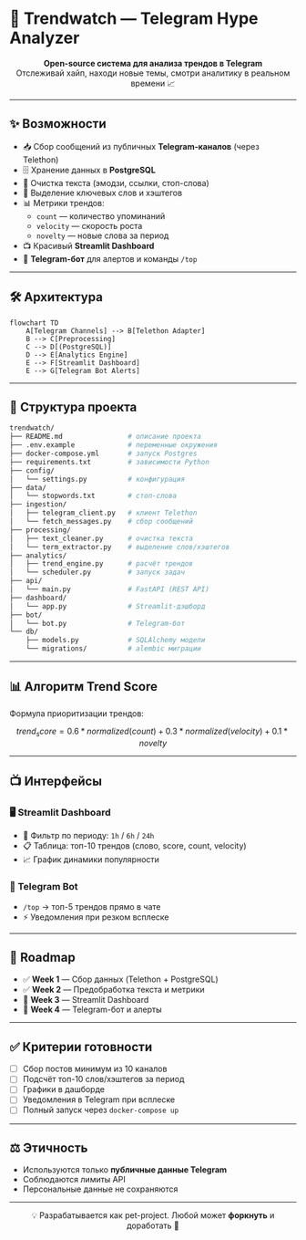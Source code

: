 # 🚀 Trendwatch — Telegram Hype Analyzer

<p align="center">
  <b>Open-source система для анализа трендов в Telegram</b><br>
  Отслеживай хайп, находи новые темы, смотри аналитику в реальном времени 📈
</p>

---

## ✨ Возможности
- 📥 Сбор сообщений из публичных **Telegram-каналов** (через Telethon)
- 🗄 Хранение данных в **PostgreSQL**
- 🧹 Очистка текста (эмодзи, ссылки, стоп-слова)
- 🔎 Выделение ключевых слов и хэштегов
- 📊 Метрики трендов:
  - `count` — количество упоминаний
  - `velocity` — скорость роста
  - `novelty` — новые слова за период
- 📺 Красивый **Streamlit Dashboard**
- 🤖 **Telegram-бот** для алертов и команды `/top`

---

## 🛠 Архитектура
```mermaid
flowchart TD
    A[Telegram Channels] --> B[Telethon Adapter]
    B --> C[Preprocessing]
    C --> D[(PostgreSQL)]
    D --> E[Analytics Engine]
    E --> F[Streamlit Dashboard]
    E --> G[Telegram Bot Alerts]
```

---

## 📂 Структура проекта
```bash
trendwatch/
├── README.md                # описание проекта
├── .env.example             # переменные окружения
├── docker-compose.yml       # запуск Postgres
├── requirements.txt         # зависимости Python
├── config/
│   └── settings.py          # конфигурация
├── data/
│   └── stopwords.txt        # стоп-слова
├── ingestion/
│   ├── telegram_client.py   # клиент Telethon
│   └── fetch_messages.py    # сбор сообщений
├── processing/
│   ├── text_cleaner.py      # очистка текста
│   └── term_extractor.py    # выделение слов/хэштегов
├── analytics/
│   ├── trend_engine.py      # расчёт трендов
│   └── scheduler.py         # запуск задач
├── api/
│   └── main.py              # FastAPI (REST API)
├── dashboard/
│   └── app.py               # Streamlit-дэшборд
├── bot/
│   └── bot.py               # Telegram-бот
└── db/
    ├── models.py            # SQLAlchemy модели
    └── migrations/          # alembic миграции
```

---

## 📊 Алгоритм Trend Score
Формула приоритизации трендов:
```math
trend_score = 0.6 * normalized(count)
            + 0.3 * normalized(velocity)
            + 0.1 * novelty
```

---

## 📺 Интерфейсы

### 🖥 Streamlit Dashboard
- 🔎 Фильтр по периоду: `1h` / `6h` / `24h`
- 📋 Таблица: топ-10 трендов (слово, score, count, velocity)
- 📈 График динамики популярности

### 🤖 Telegram Bot
- `/top` → топ-5 трендов прямо в чате
- ⚡ Уведомления при резком всплеске

---

## 📅 Roadmap
- ✅ **Week 1** — Сбор данных (Telethon + PostgreSQL)
- ✅ **Week 2** — Предобработка текста и метрики
- 🔄 **Week 3** — Streamlit Dashboard
- 🔄 **Week 4** — Telegram-бот и алерты

---

## ✅ Критерии готовности
- [ ] Сбор постов минимум из 10 каналов
- [ ] Подсчёт топ-10 слов/хэштегов за период
- [ ] Графики в дашборде
- [ ] Уведомления в Telegram при всплеске
- [ ] Полный запуск через `docker-compose up`

---

## ⚖️ Этичность
- Используются только **публичные данные Telegram**
- Соблюдаются лимиты API
- Персональные данные не сохраняются

---

<p align="center">
  💡 Разрабатывается как pet-project. Любой может <b>форкнуть</b> и доработать 🚀
</p>